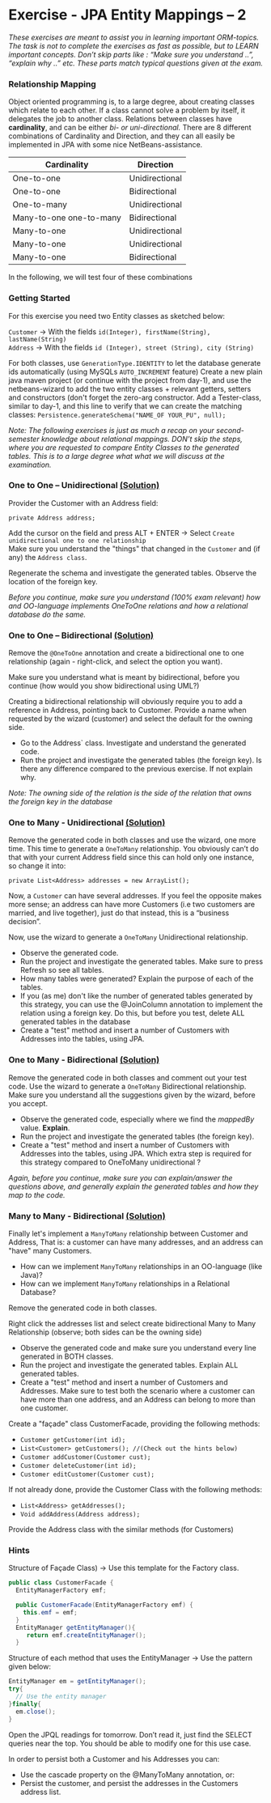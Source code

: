 # Exercise - JPA Entity Mappings – 2
*These exercises are meant to assist you in learning important ORM-topics. The task is not to complete the exercises as fast as possible, but to LEARN important concepts. Don’t skip parts like :  “Make sure you understand ..”, “explain why ..” etc. These parts match typical questions given at the exam.*

### Relationship Mapping
Object oriented programming is, to a large degree, about creating classes which relate to each other. If a class cannot solve a problem by itself, it delegates the job to another class. 
Relations between classes have **cardinality**, and can be either *bi- or uni-directional.*
There are 8 different combinations of Cardinality and Direction, and they can all easily be implemented in JPA with some nice NetBeans-assistance.

| Cardinality  | Direction |
| ------------- | ------------- |
| One-to-one  | Unidirectional  |
| One-to-one  | Bidirectional  |
| One-to-many | Unidirectional |
| Many-to-one one-to-many | Bidirectional |
| Many-to-one | Unidirectional |
| Many-to-one | Unidirectional |
| Many-to-one | Bidirectional |

In the following, we will test four of these combinations 

### Getting Started

For this exercise you need two Entity classes as sketched below:

`Customer`	→ With the fields `id(Integer), firstName(String), lastName(String)`  
`Address`	→ With the fields `id (Integer), street (String), city (String)`

For both classes, use `GenerationType.IDENTITY` to let the database generate ids automatically (using MySQLs `AUTO_INCREMENT` feature)
Create a new plain java maven project (or continue with the project from day-1), and use the netbeans-wizard to add the two entity classes + relevant getters, setters and constructors (don't forget the zero-arg constructor. 
Add a Tester-class, similar to day-1, and this line to verify that we can create the matching classes:
`Persistence.generateSchema("NAME_OF YOUR_PU", null);`

*Note: The following exercises is just as much a recap on your second-semester knowledge about relational mappings. DON’t skip the steps, where you are requested to compare Entity Classes to the generated tables. This is to a large degree what what we will discuss at the examination.*

### One to One – Unidirectional [(Solution)](https://github.com/Stephan-MDD/JPA-Entity-Mapping-2/tree/master/JPAEntityMapping2/src/main/java/oneone_unidir)

Provider the Customer with an Address field:

`private Address address;`

Add the cursor on the field and press ALT + ENTER → Select `Create unidirectional one to one relationship`  
Make sure you understand the "things" that changed in the `Customer` and (if any) the `Address class`.

Regenerate the schema and investigate the generated tables. Observe the location of the foreign key.

*Before you continue, make sure you understand (100% exam relevant) how and OO-language implements OneToOne relations and how a relational database do the same.*

### One to One – Bidirectional [(Solution)](https://github.com/Stephan-MDD/JPA-Entity-Mapping-2/tree/master/JPAEntityMapping2/src/main/java/oneone_bidir)

Remove the `@OneToOne` annotation and create a bidirectional one to one relationship (again - right-click, and select the option you want).

Make sure you understand what is meant by bidirectional, before you continue (how would you show bidirectional using UML?)

Creating a bidirectional relationship will obviously require you to add a reference in Address, pointing back to Customer. Provide a name when requested by the wizard (customer) and select the default for the owning side.

* Go to the Address` class. Investigate and understand the generated code.
* Run the project and investigate the generated tables (the foreign key). Is there any difference compared to the previous exercise. If not explain why.

*Note: The owning side of the relation is the side of the relation that owns the foreign key in the database*

### One to Many - Unidirectional [(Solution)]()

Remove the generated code in both classes and use the wizard, one more time.  This time to generate a `OneToMany` relationship. You obviously can’t do that with your current Address field since this can hold only one instance, so change it into:

`private List<Address> addresses = new ArrayList();`

Now, a `Customer` can have several addresses. If you feel the opposite makes more sense; an address can have more Customers (i.e two customers are married, and live together), just do that instead, this is a “business decision”.

Now, use the wizard to generate a `OneToMany` Unidirectional relationship.

* Observe the generated code.
* Run the project and investigate the generated tables. Make sure to press Refresh so see all tables. 
* How many tables were generated? Explain the purpose of each of the tables.
* If you (as me) don't like the number of generated tables generated by this strategy, you can use the @JoinColumn annotation to implement the relation using a foreign key. Do this, but before you test, delete ALL generated tables in the database
* Create a "test" method and insert a number of Customers with Addresses into the tables, using JPA.

### One to Many - Bidirectional [(Solution)]()

Remove the generated code in both classes and comment out your test code.
Use the wizard to generate a `OneToMany` Bidirectional relationship. Make sure you understand all the suggestions given by the wizard, before you accept.

* Observe the generated code, especially where we find the *mappedBy* value. **Explain**.
* Run the project and investigate the generated tables (the foreign key). 
* Create a "test" method and insert a number of Customers with Addresses into the tables, using JPA. Which extra step is required for this strategy compared to OneToMany unidirectional ?

*Again, before you continue, make sure you can explain/answer the questions above, and generally explain the generated tables and how they map to the code.*

### Many to Many - Bidirectional [(Solution)]()

Finally let's implement a `ManyToMany` relationship between Customer and Address, That is: a customer can have many addresses, and an address can "have" many Customers.

* How can we implement `ManyToMany` relationships in an OO-language (like Java)?
* How can we implement `ManyToMany` relationships in a Relational Database?

Remove the generated code in both classes.

Right click the addresses list and select create bidirectional Many to Many Relationship (observe; both sides can be the owning side)

* Observe the generated code and make sure you understand every line generated in BOTH classes.
* Run the project and investigate the generated tables. Explain ALL generated tables.
* Create a "test" method and insert a number of Customers and Addresses. Make sure to test both the scenario where a customer can have more than one address, and an Address can belong to more than one customer.

 Create a "façade" class CustomerFacade, providing the following methods:
 
 * `Customer getCustomer(int id);`
 * `List<Customer> getCustomers(); //(Check out the hints below)`
 * `Customer addCustomer(Customer cust);`
 * `Customer deleteCustomer(int id);`
 * `Customer editCustomer(Customer cust);`
 
If not already done, provide the Customer Class with the following methods:

* `List<Address> getAddresses();`
* `Void addAddress(Address address);`

Provide the Address class with the similar methods (for Customers)

### Hints

Structure of Façade Class) → Use this template for the Factory class.

```Java
public class CustomerFacade {
  EntityManagerFactory emf;

  public CustomerFacade(EntityManagerFactory emf) {
    this.emf = emf;
  }
  EntityManager getEntityManager(){ 
     return emf.createEntityManager();
  }
```

Structure of each method that uses the EntityManager  → Use the pattern given below:

```Java
EntityManager em = getEntityManager();
try{
  // Use the entity manager  
}finally{
  em.close();
}
```

Open the JPQL readings for tomorrow. Don’t read it, just find the SELECT queries near the top. You should be able to modify one for this use case.

In order to persist both a Customer and his Addresses you can:

* Use the cascade property on the @ManyToMany annotation, or:
* Persist the customer, and persist the addresses in the Customers address list.
